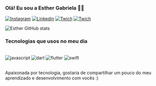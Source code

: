 
### Olá! Eu sou a Esther Gabriela 🖐🏼

[![Instagram](https://img.shields.io/badge/Instagram-E4405F?style=for-the-badge&logo=instagram&logoColor=white)](https://instagram.com/esthergabrieela)
[![Linkedin](https://img.shields.io/badge/LinkedIn-0077B5?style=for-the-badge&logo=linkedin&logoColor=white)](https://linkedin.com/esthergabriela)
[![Twich](https://img.shields.io/badge/Twitch-9146FF?style=for-the-badge&logo=twitch&logoColor=white)](https://twich.tv/esthergabrieela)
[![Twich](    https://img.shields.io/badge/Gmail-D14836?style=for-the-badge&logo=gmail&logoColor=white)](https://gmail.com/esthergabriela750@gmail.com)

![Esther GitHub stats](https://github-readme-stats.vercel.app/api?username=esthergabrieela&show_icons=true&theme=synthwave)

### Tecnologias que usos no meu dia

<div style="display:inline_block"><br/>
<img align="center" alt="javascript" src="https://img.shields.io/badge/JavaScript-F7DF1E?style=for-the-badge&logo=javascript&logoColor=black" />
<img align="center" alt="dart" src="https://img.shields.io/badge/Dart-0175C2?style=for-the-badge&logo=dart&logoColor=white" />
<img align="center" alt="flutter" src="https://img.shields.io/badge/Flutter-02569B?style=for-the-badge&logo=flutter&logoColor=white" />
<img align="center" alt="swift" src="https://img.shields.io/badge/Swift-FA7343?style=for-the-badge&logo=swift&logoColor=white" />
</div><br/>

Apaixonada por tecnologia, gostaria de compartilhar um pouco do meu aprendizado e desenvolvimento com vocês :) 
